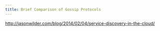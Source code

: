 ```yaml
---
title: Brief Comparison of Gossip Protocols
---
```

http://jasonwilder.com/blog/2014/02/04/service-discovery-in-the-cloud/
